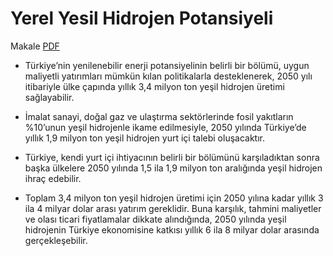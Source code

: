 # Yerel Yesil Hidrojen Potansiyeli

Makale [PDF](https://shura.org.tr/wp-content/uploads/2022/01/rapor_TR-.pdf)

* Türkiye’nin yenilenebilir enerji potansiyelinin belirli bir bölümü,
uygun maliyetli yatırımları mümkün kılan politikalarla desteklenerek,
2050 yılı itibariyle ülke çapında yıllık 3,4 milyon ton yeşil hidrojen
üretimi sağlayabilir.

* İmalat sanayi, doğal gaz ve ulaştırma sektörlerinde fosil yakıtların
%10’unun yeşil hidrojenle ikame edilmesiyle, 2050 yılında Türkiye’de
yıllık 1,9 milyon ton yeşil hidrojen yurt içi talebi oluşacaktır.

* Türkiye, kendi yurt içi ihtiyacının belirli bir bölümünü
karşıladıktan sonra başka ülkelere 2050 yılında 1,5 ila 1,9 milyon ton
aralığında yeşil hidrojen ihraç edebilir.

* Toplam 3,4 milyon ton yeşil hidrojen üretimi için 2050 yılına kadar
yıllık 3 ila 4 milyar dolar arası yatırım gereklidir. Buna karşılık,
tahmini maliyetler ve olası ticari fiyatlamalar dikkate alındığında,
2050 yılında yeşil hidrojenin Türkiye ekonomisine katkısı yıllık 6 ila
8 milyar dolar arasında gerçekleşebilir.

